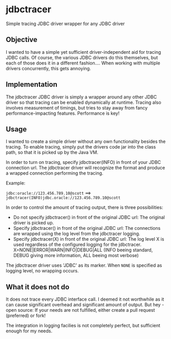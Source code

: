 # jdbctracer
Simple tracing JDBC driver wrapper for any JDBC driver

## Objective

I wanted to have a simple yet sufficient driver-independent aid for tracing JDBC calls. Of course, the various JDBC drivers do this themselves, but each of those does it in a different fashion.... When working with multiple drivers concurrently, this gets annoying.

## Implementation

The jdbctracer JDBC driver is simply a wrapper around any other JDBC driver so that tracing can be enabled dynamically at runtime.
Tracing also involves measurement of timings, but tries to stay away from fancy performance-impacting features. Performance is key!

## Usage

I wanted to create a simple driver without any own functionality besides the tracing. To enable tracing, simply put the drivers code jar into the class path, so that it is picked up by the Java VM.

In order to turn on tracing, specify jdbctracer(INFO) in front of your JDBC connection url. The jdbctracer driver will recognize the format and produce a wrapped connection performing the tracing.

Example: 

```jdbc:oracle://123.456.789.10@scott```  ==>  ```jdbctracer(INFO)jdbc.oracle://123.456.789.10@scott```


In order to control the amount of tracing output, there is three possibilities: 
* Do not specify jdbctracer() in front of the original JDBC url: The original driver is picked up.
* Specify jdbctracer() in front of the original JDBC url: The connections are wrapped using the log level from the jdbctracer logging. 
* Specify jdbctracer(X) in front of the original JDBC url: The log level X is used regardless of the configured logging for the jdbctracer. X=NONE|ERROR|WARN|INFO|DEBUG|ALL (INFO beeing standard, DEBUG giving more information, ALL beeing most verbose)

The jdbctracer driver uses 'JDBC' as its marker. When ```NONE``` is specified as logging level, no wrapping occurs.

## What it does not do

It does not trace every JDBC interface call. I deemed it not worthwhile as it can cause significant overhead and significant amount of output. But hey - open source: If your needs are not fulfilled, either create a pull request (preferred) or fork!

The integration in logging facilies is not completely perfect, but sufficient enough for my needs.

